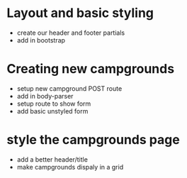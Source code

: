# Layout and basic styling
* create our header and footer partials
* add in bootstrap

# Creating new campgrounds
* setup new campground POST route
* add in body-parser
* setup route to show form
* add basic unstyled form

# style the campgrounds page
* add a better header/title
* make campgrounds dispaly in a grid

